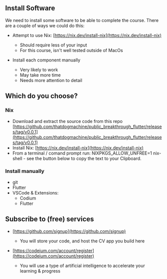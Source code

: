 ## Install Software

We need to install some software to be able to complete the course. There are a couple of ways we could do this:

- Attempt to use Nix: [https://nix.dev/install-nix](https://nix.dev/install-nix)
    - Should require less of your input
    - For this course, isn't well tested outside of MacOs

- Install each component manually
    - Very likely to work
    - May take more time
    - Needs more attention to detail

## Which do you choose?

### Nix

- Download and extract the source code from this repo [https://github.com/thatdogmachine/public_breakthrough_flutter/releases/tag/v0.0.1](https://github.com/thatdogmachine/public_breakthrough_flutter/releases/tag/v0.0.1)
- Install Nix: [https://nix.dev/install-nix](https://nix.dev/install-nix)
- From a terminal / comand prompt run: NIXPKGS_ALLOW_UNFREE=1 nix-shell - see the button below to copy the text to your Clipboard.

### Install manually

- git
- Flutter
- VSCode & Extensions:
    - Codium
    - Flutter

## Subscribe to (free) services

- [https://github.com/signup](https://github.com/signup)
    - You will store your code, and host the CV app you build here

- [https://codeium.com/account/register](https://codeium.com/account/register)
    - You will use a type of artificial intelligence to accelerate your learning & progress





